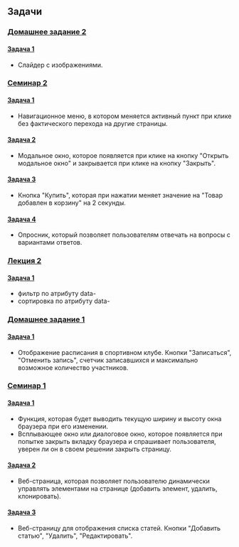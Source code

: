 ## Задачи

### [Домашнее задание 2](https://github.com/enginoevadiana/geekbrains/tree/main/js-api/homework2-slider)

#### [Задача 1](https://github.com/enginoevadiana/geekbrains/blob/main/js-api/homework2-slider/script.js)
- Слайдер с изображениями.

### [Семинар 2](https://github.com/enginoevadiana/geekbrains/tree/main/js-api/seminar2)

#### [Задача 1](https://github.com/enginoevadiana/geekbrains/blob/main/js-api/seminar2/script1.js)
- Навигационное меню, в котором меняется активный пункт при клике без фактического перехода на другие страницы.

#### [Задача 2](https://github.com/enginoevadiana/geekbrains/blob/main/js-api/seminar2/script2.js)
- Модальное окно, которое появляется при клике на кнопку "Открыть модальное окно" и закрывается при клике на кнопку "Закрыть".

#### [Задача 3](https://github.com/enginoevadiana/geekbrains/blob/main/js-api/seminar2/script3.js)
- Кнопка "Купить", которая при нажатии меняет значение на "Товар добавлен в корзину" на 2 секунды.

#### [Задача 4](https://github.com/enginoevadiana/geekbrains/blob/main/js-api/seminar2/script4.js)
- Опросник, который позволяет пользователям отвечать на вопросы с вариантами ответов.

### [Лекция 2](https://github.com/enginoevadiana/geekbrains/tree/main/js-api/lecture2)

#### [Задача 1](https://github.com/enginoevadiana/geekbrains/blob/main/js-api/lecture2/script.js)
- фильтр по атрибуту data-
- сортировка по атрибуту data-

### [Домашнее задание 1](https://github.com/enginoevadiana/geekbrains/tree/main/js-api/homework1)

#### [Задача 1](https://github.com/enginoevadiana/geekbrains/blob/main/js-api/homework1/script.js)
- Отображение расписания в спортивном клубе. Кнопки "Записаться", "Отменить запись", счетчик записавшихся и максимально возможное количество участников.

### [Семинар 1](https://github.com/enginoevadiana/geekbrains/tree/main/js-api/seminar1)

#### [Задача 1](https://github.com/enginoevadiana/geekbrains/blob/main/js-api/seminar1/script.js)
- Функция, которая будет выводить текущую ширину и высоту окна браузера при его изменении.
- Всплывающее окно или диалоговое окно, которое появляется при попытке закрыть вкладку браузера и спрашивает пользователя, уверен ли он в своем решении закрыть страницу.

#### [Задача 2](https://github.com/enginoevadiana/geekbrains/blob/main/js-api/seminar1/script2.js)
- Веб-страница, которая позволяет пользователю динамически управлять элементами на странице (добавить элемент, удалить, клонировать).

#### [Задача 3](https://github.com/enginoevadiana/geekbrains/blob/main/js-api/seminar1/script3.js)
- Веб-страницу для отображения списка статей. Кнопки "Добавить статью", "Удалить", "Редактировать".